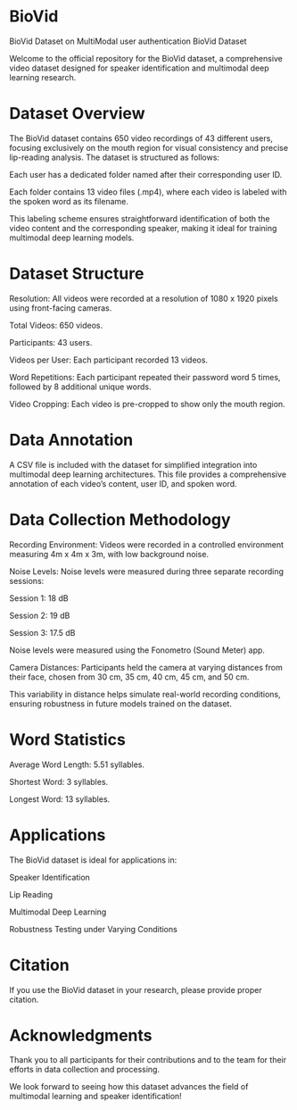 # BioVid
BioVid Dataset on MultiModal user authentication
BioVid Dataset

Welcome to the official repository for the BioVid dataset, a comprehensive video dataset designed for speaker identification and multimodal deep learning research.

# Dataset Overview

The BioVid dataset contains 650 video recordings of 43 different users, focusing exclusively on the mouth region for visual consistency and precise lip-reading analysis. The dataset is structured as follows:

Each user has a dedicated folder named after their corresponding user ID.

Each folder contains 13 video files (.mp4), where each video is labeled with the spoken word as its filename.

This labeling scheme ensures straightforward identification of both the video content and the corresponding speaker, making it ideal for training multimodal deep learning models.

# Dataset Structure

Resolution: All videos were recorded at a resolution of 1080 x 1920 pixels using front-facing cameras.

Total Videos: 650 videos.

Participants: 43 users.

Videos per User: Each participant recorded 13 videos.

Word Repetitions: Each participant repeated their password word 5 times, followed by 8 additional unique words.

Video Cropping: Each video is pre-cropped to show only the mouth region.

# Data Annotation

A CSV file is included with the dataset for simplified integration into multimodal deep learning architectures. This file provides a comprehensive annotation of each video’s content, user ID, and spoken word.

# Data Collection Methodology

Recording Environment: Videos were recorded in a controlled environment measuring 4m x 4m x 3m, with low background noise.

Noise Levels: Noise levels were measured during three separate recording sessions:

Session 1: 18 dB

Session 2: 19 dB

Session 3: 17.5 dB

Noise levels were measured using the Fonometro (Sound Meter) app.

Camera Distances: Participants held the camera at varying distances from their face, chosen from 30 cm, 35 cm, 40 cm, 45 cm, and 50 cm.

This variability in distance helps simulate real-world recording conditions, ensuring robustness in future models trained on the dataset.

# Word Statistics

Average Word Length: 5.51 syllables.

Shortest Word: 3 syllables.

Longest Word: 13 syllables.

# Applications

The BioVid dataset is ideal for applications in:

Speaker Identification

Lip Reading

Multimodal Deep Learning

Robustness Testing under Varying Conditions

# Citation

If you use the BioVid dataset in your research, please provide proper citation.

# Acknowledgments

Thank you to all participants for their contributions and to the team for their efforts in data collection and processing.

We look forward to seeing how this dataset advances the field of multimodal learning and speaker identification!


